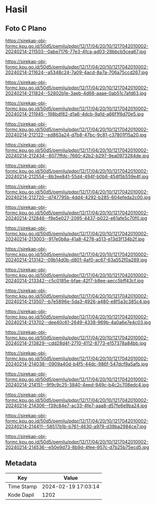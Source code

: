 # Hasil

## Foto C Plano

https://sirekap-obj-formc.kpu.go.id/50d5/pemilu/pdpr/12/17/04/20/10/1217042010002-20240214-211503--0abe7176-77e3-4fca-ad03-28bbcb5cea67.jpg

https://sirekap-obj-formc.kpu.go.id/50d5/pemilu/pdpr/12/17/04/20/10/1217042010002-20240214-211624--a5348c24-7a09-4acd-8a7a-706a75ccd267.jpg

https://sirekap-obj-formc.kpu.go.id/50d5/pemilu/pdpr/12/17/04/20/10/1217042010002-20240214-211824--52802b1e-3aeb-4d68-aaae-0ab51c7afd63.jpg

https://sirekap-obj-formc.kpu.go.id/50d5/pemilu/pdpr/12/17/04/20/10/1217042010002-20240214-211945--198bdf82-d1a6-4dcb-9a1d-a66f1f6d70e5.jpg

https://sirekap-obj-formc.kpu.go.id/50d5/pemilu/pdpr/12/17/04/20/10/1217042010002-20240214-212122--ed863a24-d7b8-47bc-9c81-c37801f15a20.jpg

https://sirekap-obj-formc.kpu.go.id/50d5/pemilu/pdpr/12/17/04/20/10/1217042010002-20240214-212434--8077ffdc-7660-42b2-b297-9ea0973284de.jpg

https://sirekap-obj-formc.kpu.go.id/50d5/pemilu/pdpr/12/17/04/20/10/1217042010002-20240214-212554--8b3ee841-55d4-494f-b0b6-454f5b559e4f.jpg

https://sirekap-obj-formc.kpu.go.id/50d5/pemilu/pdpr/12/17/04/20/10/1217042010002-20240214-212720--d747795b-4dd4-4292-b285-604efeda2c00.jpg

https://sirekap-obj-formc.kpu.go.id/50d5/pemilu/pdpr/12/17/04/20/10/1217042010002-20240214-212846--f9e5e027-2095-4437-b022-e61afe5c70f0.jpg

https://sirekap-obj-formc.kpu.go.id/50d5/pemilu/pdpr/12/17/04/20/10/1217042010002-20240214-213003--917e0b8a-41a8-4278-a513-e13d3f134b2f.jpg

https://sirekap-obj-formc.kpu.go.id/50d5/pemilu/pdpr/12/17/04/20/10/1217042010002-20240214-213142--09b14d0b-d801-4af0-ac67-63a552f0a289.jpg

https://sirekap-obj-formc.kpu.go.id/50d5/pemilu/pdpr/12/17/04/20/10/1217042010002-20240214-213342--c5c0185e-bfae-42f7-b8ee-aecc5bff43cf.jpg

https://sirekap-obj-formc.kpu.go.id/50d5/pemilu/pdpr/12/17/04/20/10/1217042010002-20240214-213507--b7e5896e-5da3-4926-a480-e8f5a3c385c4.jpg

https://sirekap-obj-formc.kpu.go.id/50d5/pemilu/pdpr/12/17/04/20/10/1217042010002-20240214-213702--dee40c61-2649-4338-969b-4a0a6e7e4c03.jpg

https://sirekap-obj-formc.kpu.go.id/50d5/pemilu/pdpr/12/17/04/20/10/1217042010002-20240214-213829--cdd28d4f-2710-4112-8773-e157378a84bb.jpg

https://sirekap-obj-formc.kpu.go.id/50d5/pemilu/pdpr/12/17/04/20/10/1217042010002-20240214-214038--0909a40d-b4f5-44dc-986f-547dcf9a5afb.jpg

https://sirekap-obj-formc.kpu.go.id/50d5/pemilu/pdpr/12/17/04/20/10/1217042010002-20240214-214151--9f9c9c25-3840-4eed-949c-b4c2c708edc4.jpg

https://sirekap-obj-formc.kpu.go.id/50d5/pemilu/pdpr/12/17/04/20/10/1217042010002-20240214-214306--f39c84e7-ac33-4fe7-aaa8-d57fe6e9ba24.jpg

https://sirekap-obj-formc.kpu.go.id/50d5/pemilu/pdpr/12/17/04/20/10/1217042010002-20240214-214411--58517b1b-b761-4630-a979-d39ba2984ce7.jpg

https://sirekap-obj-formc.kpu.go.id/50d5/pemilu/pdpr/12/17/04/20/10/1217042010002-20240214-214536--e50e9d73-8b9d-4fee-957c-d7b25b75ecd5.jpg


## Metadata

| Key        | Value               |
| ---------- | ------------------- |
| Time Stamp | 2024-02-19 17:03:14 |
| Kode Dapil | 1202                |



